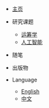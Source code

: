 <!-- _navbar.md -->

* [主页](/zh-cn/)

* 研究课题
  * [运筹学](/zh-cn/research/OR.md)
  * [人工智能](/zh-cn/research/AI.md)

* 随笔

* 出版物

* Language
  * [English](/)
  * [中文](/zh-cn/)

